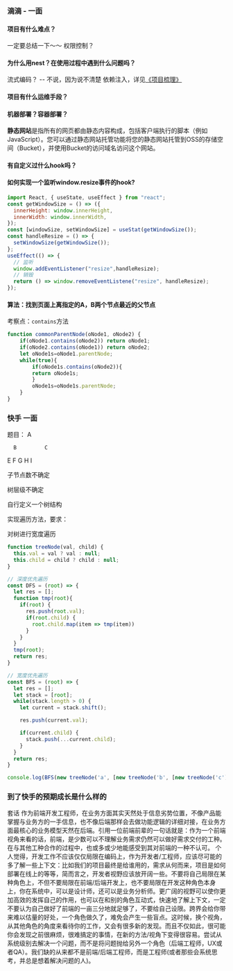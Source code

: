 ### 滴滴 - 一面
#### 项目有什么难点？
一定要总结一下～～
权限控制？

#### 为什么用nest？在使用过程中遇到什么问题吗？
流式编码？ -- 不说，因为说不清楚
依赖注入，详见[《项目梳理》](./%E9%A1%B9%E7%9B%AE%E6%A2%B3%E7%90%86/%E9%A1%B9%E7%9B%AE%E4%BB%8B%E7%BB%8D.md)

#### 项目有什么运维手段？

#### 机器部署？容器部署？

**静态网站**是指所有的网页都由静态内容构成，包括客户端执行的脚本（例如JavaScript）。您可以通过静态网站托管功能将您的静态网站托管到OSS的存储空间（Bucket），并使用Bucket的访问域名访问这个网站。

#### 有自定义过什么hook吗？


#### 如何实现一个监听window.resize事件的hook?
```js
import React, { useState, useEffect } from "react";
const getWindowSize = () => ({
  innerHeight: window.innerHeight,
  innerWidth: window.innerWidth,
});
const [windowSize, setWindowSize] = useStat(getWindowSize());
const handleResize = () => {
  setWindowSize(getWindowSize());
};
useEffect(() => {
  // 监听
  window.addEventListener("resize",handleResize);
  // 销毁
  return () => window.removeEventListene("resize", handleResize);
});
```
#### 算法：找到页面上离指定的A，B两个节点最近的父节点
考察点：`contains`方法
```js
function commonParentNode(oNode1, oNode2) {
    if(oNode1.contains(oNode2)) return oNode1;
    if(oNode2.contains(oNode1)) return oNode2;
    let oNode1s=oNode1.parentNode;
    while(true){
        if(oNode1s.contains(oNode2)){
        return oNode1s; 
        }
        oNode1s=oNode1s.parentNode;
    }
}
```

### 快手 一面
题目：
           A

      B         C

E  F  G       H   I

子节点数不确定

树层级不确定

自行定义一个树结构

实现遍历方法，要求：

对树进行宽度遍历

```js
function treeNode(val, child) {
  this.val = val ? val : null;
  this.child = child ? child : null;
}

// 深度优先遍历
const DFS = (root) => {
  let res = [];
  function tmp(root){
    if(root) {
      res.push(root.val);
      if(root.child) {
        root.child.map(item => tmp(item))
      }
    }
  }
  tmp(root);
  return res;
}

// 宽度优先遍历
const BFS = (root) => {
  let res = [];
  let stack = [root];
  while(stack.length > 0) {
    let current = stack.shift();

    res.push(current.val);

    if(current.child) {
      stack.push(...current.child);
    }
  }
  return res;
}

console.log(BFS(new treeNode('a', [new treeNode('b', [new treeNode('c')]), new treeNode('d')])))
```
### 到了快手的预期成长是什么样的

套话
作为前端开发工程师，在业务方面其实天然处于信息劣势位置，不像产品能掌握与业务方的一手信息，也不像后端那样会去做功能逻辑的详细对接，在业务方面最核心的业务模型天然在后端。引用一位前端前辈的一句话就是：作为一个前端视角来看的话，前端，是少数可以不理解业务需求仍然可以做好需求交付的工种。在与其他工种合作的过程中，也或多或少地能感受到其对前端的一种不认可。
个人觉得，开发工作不应该仅仅局限在编码上，作为开发者/工程师，应该尽可能的多了解一些上下文：比如我们的项目最终是给谁用的，需求从何而来，项目是如何部署在线上的等等，简而言之，开发者视野应该放开阔一些。不要将自己局限在某种角色上，不但不要局限在前端/后端开发上，也不要局限在开发这种角色本身上，你在系统中，可以是设计师，还可以是业务分析师。更广阔的视野可以使你更加高效的发挥自己的作用，也可以在和别的角色互动式，快速地了解上下文，一定不要认为自己做好了前端的一亩三分地就足够了，不要给自己设限。跨界会给你带来难以估量的好处，一个角色做久了，难免会产生一些盲点。这时候，换个视角，从其他角色的角度来看待你的工作，又会有很多新的发现。而且不仅如此，很可能你会发现之前很麻烦，很难搞定的事情，在新的方法/视角下变得很容易。尝试从系统级别去解决一个问题，而不是将问题抛给另外一个角色（后端工程师，UX或者QA）。我们缺的从来都不是前端/后端工程师，而是工程师(或者那些会系统思考，并总是想着解决问题的人)。